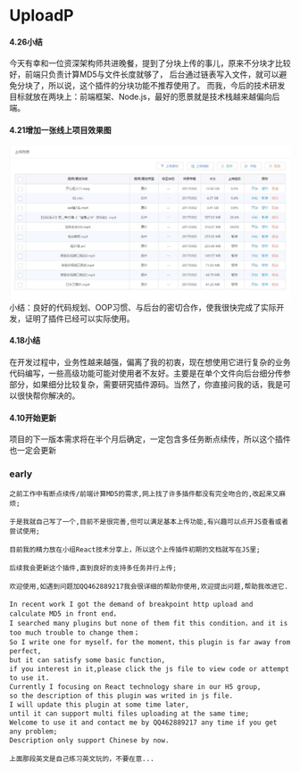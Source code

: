 # UploadP
#### 4.26小结
今天有幸和一位资深架构师共进晚餐，提到了分块上传的事儿，原来不分块才比较好，前端只负责计算MD5与文件长度就够了，
后台通过链表写入文件，就可以避免分块了，所以说，这个插件的分块功能不推荐使用了。
而我，今后的技术研发目标就放在两块上：前端框架、Node.js，最好的愿景就是技术栈越来越偏向后端。

#### 4.21增加一张线上项目效果图
![img](https://github.com/TerryBeanX2/UploadP/raw/master/egImg/example.jpg)
小结：良好的代码规划、OOP习惯、与后台的密切合作，使我很快完成了实际开发，证明了插件已经可以实际使用。

#### 4.18小结
在开发过程中，业务性越来越强，偏离了我的初衷，现在想使用它进行复杂的业务代码编写，一些高级功能可能对使用者不友好。主要是在单个文件向后台细分传参部分，如果细分比较复杂，需要研究插件源码。当然了，你直接问我的话，我是可以很快帮你解决的。

#### 4.10开始更新
项目的下一版本需求将在半个月后确定，一定包含多任务断点续传，所以这个插件也一定会更新
    
### early 
    之前工作中有断点续传/前端计算MD5的需求,网上找了许多插件都没有完全吻合的,改起来又麻烦;
    
    于是我就自己写了一个,目前不是很完善,但可以满足基本上传功能,有兴趣可以点开JS查看或者尝试使用;
    
    目前我的精力放在小组React技术分享上，所以这个上传插件初期的文档就写在JS里;
    
    后续我会更新这个插件,直到良好的支持多任务并行上传;
    
    欢迎使用,如遇到问题加QQ462889217我会很详细的帮助你使用,欢迎提出问题,帮助我改进它.

    In recent work I got the demand of breakpoint http upload and calculate MD5 in front end，
    I searched many plugins but none of them fit this condition，and it is too much trouble to change them；
    So I write one for myself，for the moment，this plugin is far away from perfect,
    but it can satisfy some basic function,
    if you interest in it,please click the js file to view code or attempt to use it.
    Currently I focusing on React technology share in our H5 group,
    so the description of this plugin was writed in js file.
    I will update this plugin at some time later,
    until it can support multi files uploading at the same time;
    Welcome to use it and contact me by QQ462889217 any time if you get any problem;
    Description only support Chinese by now.
    
    上面那段英文是自己练习英文玩的，不要在意...
